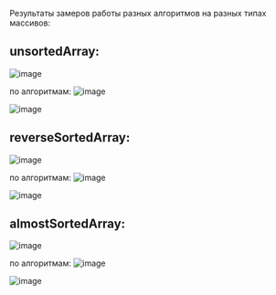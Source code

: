 Результаты замеров работы разных алгоритмов на разных типах массивов:

## unsortedArray:

![image](https://github.com/Kaleria-F/Algo_str/assets/113393162/1e349147-a89c-43ed-a83b-0faa59c9a38c)

по алгоритмам: 
![image](https://github.com/Kaleria-F/Algo_str/assets/113393162/6d5ff65a-7607-414b-8e52-7bcd5dcec340)

![image](https://github.com/Kaleria-F/Algo_str/assets/113393162/08799aca-b2f5-4271-aaeb-25525efce1d1)



## reverseSortedArray:
![image](https://github.com/Kaleria-F/Algo_str/assets/113393162/c6a67159-a90d-4b45-aad4-f61977ab9f98)

по алгоритмам: 
![image](https://github.com/Kaleria-F/Algo_str/assets/113393162/a5a26621-e950-4643-8669-9494ea217fb1)


![image](https://github.com/Kaleria-F/Algo_str/assets/113393162/22f08494-da92-4187-bb93-8234c2ccf0a4)


## almostSortedArray:
![image](https://github.com/Kaleria-F/Algo_str/assets/113393162/b368e5e8-c4f5-4a3a-819c-6950fe5efb10)

по алгоритмам: 
![image](https://github.com/Kaleria-F/Algo_str/assets/113393162/21945371-c5cf-4692-9466-467d39906640)

![image](https://github.com/Kaleria-F/Algo_str/assets/113393162/4f6bad8b-001b-4c65-8fa5-11cadbec3cde)

